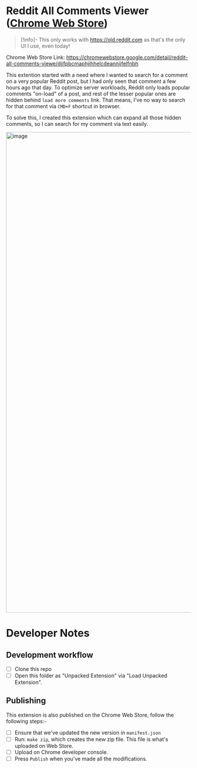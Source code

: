 # Reddit All Comments Viewer ([Chrome Web Store](https://chromewebstore.google.com/detail/reddit-all-comments-viewe/djifpbcmaphjihhelcdeannijfelfnbh))

> [!info]- This only works with https://old.reddit.com as that's the only UI I
> use, even today!

Chrome Web Store Link: https://chromewebstore.google.com/detail/reddit-all-comments-viewe/djifpbcmaphjihhelcdeannijfelfnbh

This extention started with a need where I wanted to search for a comment on a
very popular Reddit post, but I had only seen that comment a few hours ago that
day.
To optimize server workloads, Reddit only loads popular comments "on-load" of a
post, and rest of the lesser popular ones are hidden behind `load more comments`
link. That means, I've no way to search for that comment via `CMD+F` shortcut in
browser.

To solve this, I created this extension which can expand all those hidden
comments, so I can search for my comment via text easily.

<img width="1306" alt="image" src="https://github.com/user-attachments/assets/774cb3bc-6eea-4f29-9a2e-d3e44d2b0f66" />

# Developer Notes

## Development workflow

- [ ] Clone this repo
- [ ] Open this folder as "Unpacked Extension" via "Load Unpacked Extension".

## Publishing

This extension is also published on the Chrome Web Store, follow the following steps:- 

- [ ] Ensure that we've updated the new version in `manifest.json`
- [ ] Run: `make zip`, which creates the new zip file. This file is what's
  uploaded on Web Store.
- [ ] Upload on Chrome developer console.
- [ ] Press `Publish` when you've made all the modifications.

